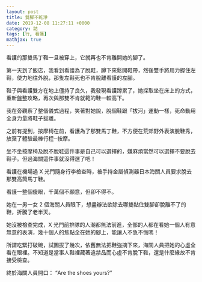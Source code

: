 ```yaml
---
layout: post
title: 雙腳不乾淨
date: 2019-12-08 11:27:11 +0000
category: 誌
tags: [行, 看護]
mathjax: true
---
```


看護的那雙馬丁鞋一旦被穿上，它就再也不肯離開她的腳了。

<!--more-->

第一天到了飯店，我看到看護為了脫鞋，蹲下來鬆開鞋帶，然後雙手將用力握住左鞋，使力地往外脫，那隻左鞋死也不肯脫離看護的左腳。

鞋子與看護雙方在地上僵持了良久，我發現看護蹲累了，她採取坐在床上的方式，重新盤整攻略，再次與那雙不肯就範的鞋一較高下。

我在旁觀察了整個儀式過程，笑著對她說，脫個鞋跟「拔河」運動一樣，死命動用全身力量將鞋子拔離。

之前有提到，按摩椅在前，看護為了那雙馬丁鞋，不方便在荒郊野外表演脫鞋秀，放棄了體驗最棒行程─按摩。

坐不坐按摩椅及脫不脫鞋這件事是自己可以選擇的，嫌麻煩當然可以選擇不要脫去鞋子。但過海關這件事就沒得選了吧！

看護在機場過 X 光門隨身行李檢查時，被手持金屬偵測器日本海關人員要求脫去那雙高筒馬丁鞋。

看護一整個傻眼，千萬個不願意，但卻不得不。

她在一男一女 2 個海關人員眼下，想盡辦法欲除去哪雙黏住雙腳卻脫離不了的鞋，折騰了老半天。

她沒被檢查完成，X 光門前排隊的人潮都無法前進，全部的人都在看她一個人有意無意的表演，幾十個人的焦點全在她的腳上，能讓人不急不慌嗎！

所謂吃緊打破碗，試圖拔了幾次，依舊無法把鞋強摘下來，海關人員把她的心虛全看在眼裡。不知道是當事人鞋裡藏著違禁品而心虛不肯脫下鞋，還是什麼緣故不肯接受檢查。

終於海關人員開口： “Are the shoes yours?”
